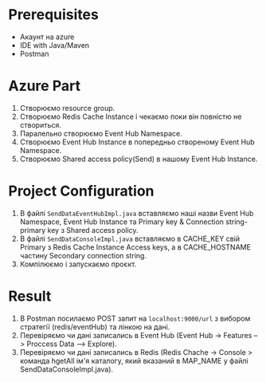 # Prerequisites
* Акаунт на azure
* IDE with Java/Maven
* Postman  

# Azure Part
1. Створюємо resource group.
2. Створюємо Redis Cache Instance і чекаємо поки він повністю не створиться.
3. Паралельно створюємо Event Hub Namespace.
4. Створюємо Event Hub Instance в попередньо створеному Event Hub Namespace.
5. Створюємо Shared access policy(Send) в нашому Event Hub Instance.

# Project Configuration
1. В файлі ```SendDataEventHubImpl.java``` вставляємо наші назви Event Hub Namespace, Event Hub Instance та Primary key & Connection string-primary key з Shared access policy.
2. В файлі ```SendDataConsoleImpl.java``` вставляємо в CACHE_KEY свій Primary з Redis Cache Instance Access keys, а в CACHE_HOSTNAME частину Secondary connection string.
3. Компілюємо і запускаємо проєкт.

# Result
1. В Postman посилаємо POST запит на ```localhost:9000/url``` з вибором стратегії (redis/eventHub) та лінкою на дані.
2. Перевіряємо чи дані записались в Event Hub (Event Hub -> Features –> Proccess Data –> Explore).
3. Перевіряємо чи дані записались в Redis (Redis Chache -> Console > команда hgetAll ім'я каталогу, який вказаний в MAP_NAME у файлі SendDataConsoleImpl.java).
